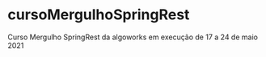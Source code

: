 # cursoMergulhoSpringRest
Curso Mergulho SpringRest da algoworks em execução de 17 a 24 de maio 2021
